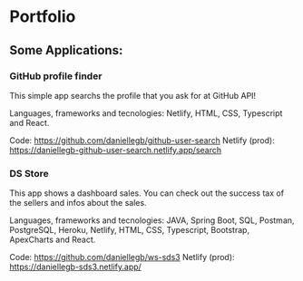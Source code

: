 # Portfolio

## Some Applications:

### GitHub profile finder

This simple app searchs the profile that you ask for at GitHub API!

Languages, frameworks and tecnologies: Netlify, HTML, CSS, Typescript and React.

Code: https://github.com/daniellegb/github-user-search
Netlify (prod): https://daniellegb-github-user-search.netlify.app/search


### DS Store

This app shows a dashboard sales. You can check out the success tax of the sellers and infos about the sales.

Languages, frameworks and tecnologies: JAVA, Spring Boot, SQL, Postman, PostgreSQL, Heroku, Netlify, HTML, CSS, Typescript, Bootstrap, ApexCharts and React.

Code: https://github.com/daniellegb/ws-sds3
Netlify (prod): https://daniellegb-sds3.netlify.app/

